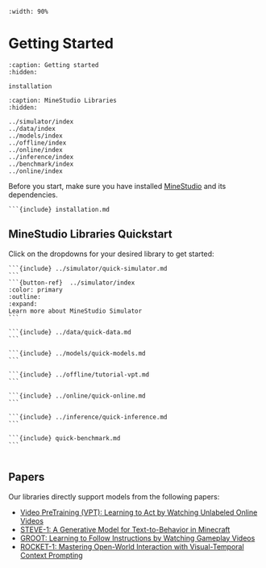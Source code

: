 <!--
 * @Date: 2024-11-29 08:08:13
 * @LastEditors: muzhancun muzhancun@126.com
 * @LastEditTime: 2024-12-20 15:20:10
 * @FilePath: /MineStudio/docs/source/overview/getting-started.md
-->

```{image} ../_static/banner.png
:width: 90%
```

# Getting Started

```{toctree}
:caption: Getting started
:hidden:

installation
```

```{toctree}
:caption: MineStudio Libraries
:hidden:

../simulator/index
../data/index
../models/index
../offline/index
../online/index
../inference/index
../benchmark/index
../online/index
```

Before you start, make sure you have installed [MineStudio](https://github.com/CraftJarvis/MineStudio) and its dependencies. 

```{dropdown} <img src="../_static/logo-no-text-gray.svg" alt="minestudio" width="35px"> Install MineStudio
```{include} installation.md
```

## MineStudio Libraries Quickstart

Click on the dropdowns for your desired library to get started:
````{dropdown} <img src="../_static/logo-no-text-gray.svg" alt="minestudio" width="35px"> Simulator: Customizable Minecraft Environment
```{include} ../simulator/quick-simulator.md
```
```{button-ref}  ../simulator/index
:color: primary
:outline:
:expand:
Learn more about MineStudio Simulator
```
````

````{dropdown} <img src="../_static/logo-no-text-gray.svg" alt="minestudio" width="35px"> Data: Flexible Data Structures and Fast Dataloaders
```{include} ../data/quick-data.md
```
````

````{dropdown} <img src="../_static/logo-no-text-gray.svg" alt="minestudio" width="35px"> Models: Policy Template and Baselines
```{include} ../models/quick-models.md
```
````

````{dropdown} <img src="../_static/logo-no-text-gray.svg" alt="minestudio" width="35px"> Offline: Pre-Training Policy with Offline Data
```{include} ../offline/tutorial-vpt.md
```
````

````{dropdown} <img src="../_static/logo-no-text-gray.svg" alt="minestudio" width="35px"> Online: Finetuning Policy via Online Interaction
```{include} ../online/quick-online.md
```
````

````{dropdown} <img src="../_static/logo-no-text-gray.svg" alt="minestudio" width="35px"> Inference: Parallel Inference and Record Demonstrations
```{include} ../inference/quick-inference.md
```
````

````{dropdown} <img src="../_static/logo-no-text-gray.svg" alt="minestudio" width="35px"> Benchmark: Benchmarking and Evaluation
```{include} quick-benchmark.md
```


````

## Papers

Our libraries directly support models from the following papers:

- [Video PreTraining (VPT): Learning to Act by Watching Unlabeled Online Videos](https://arxiv.org/abs/2206.11795)
- [STEVE-1: A Generative Model for Text-to-Behavior in Minecraft](https://arxiv.org/abs/2306.00937)
- [GROOT: Learning to Follow Instructions by Watching Gameplay Videos](https://arxiv.org/abs/2310.08235)
- [ROCKET-1: Mastering Open-World Interaction with Visual-Temporal Context Prompting](https://arxiv.org/abs/2410.17856)